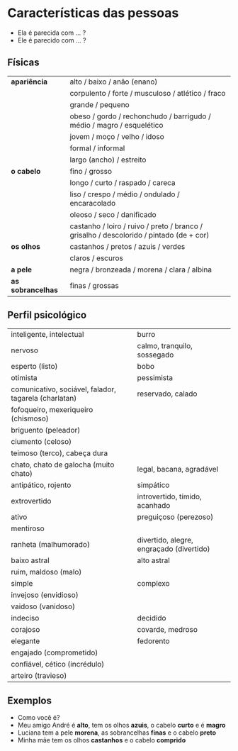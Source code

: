# Características das pessoas

* Ela é parecida com ... ?
* Ele é parecido com ... ?

## Físicas

|||
| -- | -- |
| **apariência** | alto / baixo / anão (enano) |
|                | corpulento / forte / musculoso / atlético / fraco |
|                | grande / pequeno |
|                | obeso / gordo / rechonchudo / barrigudo / médio / magro / esquelético |
|                | jovem / moço / velho / idoso |
|                | formal / informal |
|                | largo (ancho) / estreito |
| **o cabelo**   | fino / grosso |
|                | longo / curto / raspado / careca |
|                | liso / crespo / médio / ondulado / encaracolado |
|                | oleoso / seco / danificado |
|                | castanho / loiro / ruivo / preto / branco / grisalho / descolorido / pintado (de + cor) |
| **os olhos**   | castanhos / pretos / azuis / verdes |
|                | claros / escuros |
| **a pele**     | negra / bronzeada / morena / clara / albina |
| **as sobrancelhas** | finas / grossas |

## Perfil psicológico

| | |
| -- | -- |
| inteligente, intelectual | burro |
| nervoso | calmo, tranquilo, sossegado |
| esperto (listo) | bobo |
| otimista | pessimista |
| comunicativo, sociável, falador, tagarela (charlatan) | reservado, calado |
| fofoqueiro, mexeriqueiro (chismoso) | |
| briguento (peleador) | |
| ciumento (celoso) | |
| teimoso (terco), cabeça dura | |
| chato, chato de galocha (muito chato) | legal, bacana, agradável |
| antipático, rojento | simpático |
| extrovertido | introvertido, tímido, acanhado |
| ativo | preguiçoso (perezoso) |
| mentiroso ||
| ranheta (malhumorado) | divertido, alegre, engraçado (divertido) |
| baixo astral | alto astral |
| ruim, maldoso (malo) ||
| simple | complexo |
| invejoso (envidioso) | |
| vaidoso (vanidoso) ||
| indeciso | decidido |
| corajoso | covarde, medroso |
| elegante | fedorento |
| engajado (comprometido) | |
| confiável, cético (incrédulo) | |
| arteiro (travieso) ||

## Exemplos

* Como você é?
* Meu amigo André é **alto**, tem os olhos **azuis**, o cabelo **curto** e é **magro**
* Luciana tem a pele **morena**, as sobrancelhas **finas** e o cabelo **preto**
* Minha mãe tem os olhos **castanhos** e o cabelo **comprido**

